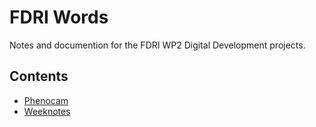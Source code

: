 # FDRI Words

Notes and documention for the FDRI WP2 Digital Development projects.

## Contents

- [Phenocam](phenocam)
- [Weeknotes](weeknotes)
